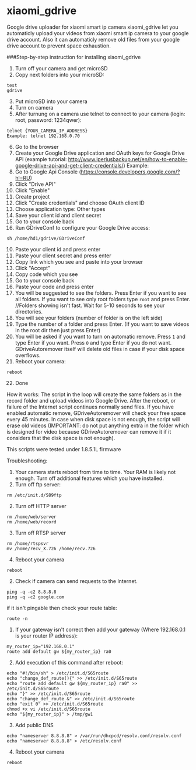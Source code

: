 # xiaomi_gdrive
Google drive uploader for xiaomi smart ip camera
xiaomi_gdrive let you automaticly upload your videos from xiaomi smart ip camera to your google drive account. Also it can automaticly remove old files from your google drive account to prevent space exhaustion.

###Step-by-step instruction for installing xiaomi_gdrive

1. Turn off your camera and get microSD
2. Copy next folders into your microSD:

  ```
  test
  gdrive
  ```

3. Put microSD into your camera
4. Turn on camera
5. After turnung on a camera use telnet to connect to your camera (login: root, password: 1234qwer):
```
telnet {YOUR_CAMERA_IP_ADDRESS}
Example: telnet 192.168.0.70
```
6. Go to the browser
7. Create your Google Drive application and OAuth keys for Google Drive API (example tutorial: http://www.iperiusbackup.net/en/how-to-enable-google-drive-api-and-get-client-credentials/)
Example:
  1. Go to Google Api Console (https://console.developers.google.com/?hl=RU)
  2. Click "Drive API"
  3. Click "Enable"
  4. Create project
  5. Click "Create credentials" and choose OAuth client ID
  6. Choose application type: Other types 
  7. Save your client id and client secret
8. Go to your console back
9. Run GDriveConf to configure your Google Drive access:
```
sh /home/hd1/gdrive/GDriveConf
```
10. Paste your client id and press enter
11. Paste your client secret and press enter
12. Copy link which you see and paste into your browser
13. Click "Accept"
14. Copy code which you see
15. Go to your console back
16. Paste your code and press enter
17. You will be suggested to see the folders. Press Enter if you want to see all folders. If you want to see only root folders type `root` and press Enter.
//Folders showing isn't fast. Wait for 5-10 seconds to see your directories.
18. You will see your folders (number of folder is on the left side)
19. Type the number of a folder and press Enter. (If you want to save videos in the root dir then just press Enter)
20. You will be asked if you want to turn on automatic remove. Press `1` and type Enter if you want. Press `0` and type Enter if you do not want. GDriveAutoremover itself will delete old files in case if your disk space overflows.
21. Reboot your camera:
```
reboot
```
22. Done

How it works:
The script in the loop will create the same folders as in the record folder and upload videos into Google Drive. After the reboot, or failure of the Internet script continues normally send files. If you have enabled automatic remove, GDriveAutoremover will check your free space every 45 minutes. In case when disk space is not enough, the script will erase old videos (IMPORTANT: do not put anything extra in the folder which is designed for video because GDriveAutoremover can remove it if it considers that the disk space is not enough).

This scripts were tested under 1.8.5.1L firmware

Troubleshooting:

1. Your camera starts reboot from time to time. Your RAM is likely not enough. Turn off additional features which you have installed.
  1. Turn off ftp server:
  ```
  rm /etc/init.d/S89ftp
  ```
  2. Turn off HTTP server
  ```
  rm /home/web/server
  rm /home/web/record
  ```
  3. Turn off RTSP server
  ```
  rm /home/rtspsvr
  mv /home/recv_X.726 /home/recv.726
  ```
  4. Reboot your camera
  ```
  reboot
  ```

2. Check if camera can send requests to the Internet.
```
ping -q -c2 8.8.8.8
ping -q -c2 google.com
```
if it isn't pingable then check your route table:
```
route -n
```
  1. If your gateway isn't correct then add your gateway (Where 192.168.0.1 is your router IP address):
  ```
  my_router_ip="192.168.0.1"
  route add default gw ${my_router_ip} ra0
  ```
  2. Add execution of this command after reboot:
  ```
  echo "#!/bin/sh" > /etc/init.d/S65route
  echo "change_def_route(){" >> /etc/init.d/S65route
  echo "route add default gw ${my_router_ip} ra0" >> /etc/init.d/S65route
  echo "}" >> /etc/init.d/S65route
  echo "change_def_route &" >> /etc/init.d/S65route
  echo "exit 0" >> /etc/init.d/S65route
  chmod +x vi /etc/init.d/S65route
  echo "${my_router_ip}" > /tmp/gw1
  ```
  3. Add public DNS
  ```
  echo "nameserver 8.8.8.8" > /var/run/dhcpcd/resolv.conf/resolv.conf
  echo "nameserver 8.8.8.8" > /etc/resolv.conf
  ```
  4. Reboot your camera
  ```
  reboot
  ```
